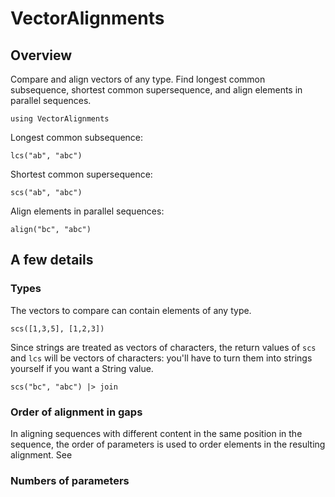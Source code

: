 # VectorAlignments


## Overview 

Compare and align vectors of any type. Find longest common subsequence, shortest common supersequence, and align elements in parallel sequences.

```@example basic
using VectorAlignments
```

Longest common subsequence:

```@example basic
lcs("ab", "abc")
```


Shortest common supersequence:

```@example basic
scs("ab", "abc")
```



Align elements in parallel sequences:

```@example basic
align("bc", "abc")
```


## A few details


### Types

The vectors to compare can contain elements of any type.

```@example basic
scs([1,3,5], [1,2,3])
```

Since strings are treated as vectors of characters, the return values of `scs` and `lcs` will be vectors of characters: you'll have to turn them into strings yourself if you want a String value.

```@example basic
scs("bc", "abc") |> join
```


### Order of alignment in gaps

In aligning sequences with different content in the same position in the sequence, the order of parameters is used to order elements in the resulting alignment. See 


### Numbers of parameters